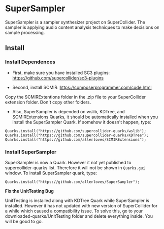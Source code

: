 # SuperSampler
SuperSampler is a sampler synthesizer project on SuperCollider.  The sampler is applying audio content analysis techniques to make decisions on sample processing.


## Install

### Install Dependences

* First, make sure you have installed SC3 plugins:  
https://github.com/supercollider/sc3-plugins

* Second, install SCMIR:
https://composerprogrammer.com/code.html

Copy the SCMIRExtentions folder in the .zip file to your SuperCollider extension folder.  Don't copy other folders.


<!---
* **Fix SCMIR Bug:** 
```
There is a bug in SCMIR with SuperCollider 3.7 due to the change in SuperCollider.
If you are using SuperCollider 3.7, please do the following to fix this bug: 

Open up SCMIRExtensions/Classes/SCMIRScore.sc and change line 15 from

cmd = program + "-v -2 -N" + oscFilePath.quote

to

cmd = program + "-V -2 -N" + oscFilePath.quote  // Change the lower-case v to capital V
```
-->

* Also, SuperSampler is depended on wslib, KDTree, and SCMIRExtensions Quarks, it should be automatically installed when you install the SuperSampler Quark.  If somehow it doesn't happen, type:  
```supercollider
Quarks.install("https://github.com/supercollider-quarks/wslib");
Quarks.install("https://github.com/supercollider-quarks/KDTree");
Quarks.install("https://github.com/allenloves/SCMIRExtensions");
```

### Install SuperSampler


SuperSampler is now a Quark.  However it not yet published to supercollider-quarks list.   Therefore it will not be shown in ```Quarks.gui``` window. To install SuperSampler quark, type:  
```supercollider
Quarks.install("https://github.com/allenloves/SuperSampler");
```

**Fix the UnitTesting Bug**

UnitTesting is installed along with KDTree Quark while SuperSampler is installed. However it has not updated with new version of SuperCollider for a while which caused a compatibility issue.  To solve this, go to your downloaded-quarks/UnitTesting folder and delete everything inside.  You will be good to go. 


